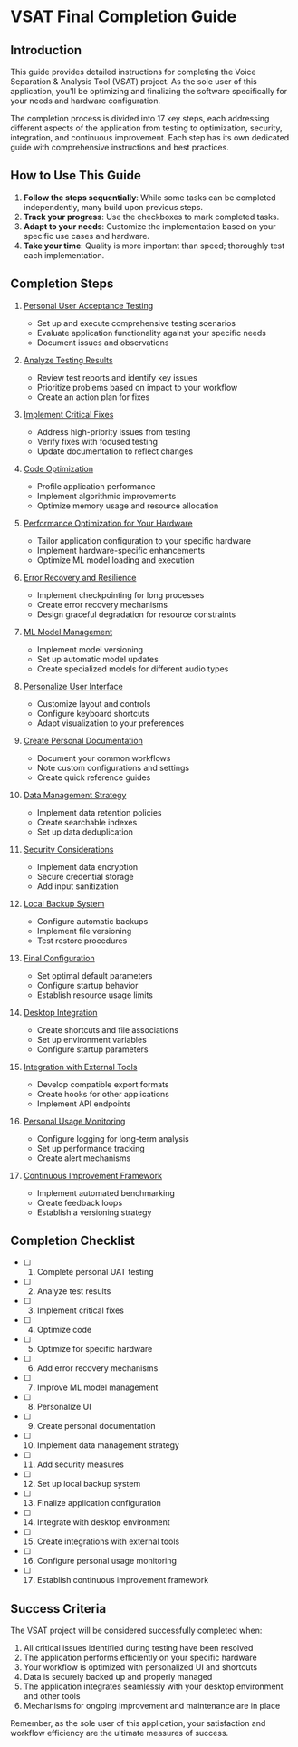 # VSAT Final Completion Guide

## Introduction

This guide provides detailed instructions for completing the Voice Separation & Analysis Tool (VSAT) project. As the sole user of this application, you'll be optimizing and finalizing the software specifically for your needs and hardware configuration. 

The completion process is divided into 17 key steps, each addressing different aspects of the application from testing to optimization, security, integration, and continuous improvement. Each step has its own dedicated guide with comprehensive instructions and best practices.

## How to Use This Guide

1. **Follow the steps sequentially**: While some tasks can be completed independently, many build upon previous steps.
2. **Track your progress**: Use the checkboxes to mark completed tasks.
3. **Adapt to your needs**: Customize the implementation based on your specific use cases and hardware.
4. **Take your time**: Quality is more important than speed; thoroughly test each implementation.

## Completion Steps

1. [Personal User Acceptance Testing](01_personal_user_acceptance_testing.md)
   - Set up and execute comprehensive testing scenarios
   - Evaluate application functionality against your specific needs
   - Document issues and observations

2. [Analyze Testing Results](02_analyze_testing_results.md)
   - Review test reports and identify key issues
   - Prioritize problems based on impact to your workflow
   - Create an action plan for fixes

3. [Implement Critical Fixes](03_implement_critical_fixes.md)
   - Address high-priority issues from testing
   - Verify fixes with focused testing
   - Update documentation to reflect changes

4. [Code Optimization](04_code_optimization.md)
   - Profile application performance
   - Implement algorithmic improvements
   - Optimize memory usage and resource allocation

5. [Performance Optimization for Your Hardware](05_performance_optimization.md)
   - Tailor application configuration to your specific hardware
   - Implement hardware-specific enhancements
   - Optimize ML model loading and execution

6. [Error Recovery and Resilience](06_error_recovery_resilience.md)
   - Implement checkpointing for long processes
   - Create error recovery mechanisms
   - Design graceful degradation for resource constraints

7. [ML Model Management](07_ml_model_management.md)
   - Implement model versioning
   - Set up automatic model updates
   - Create specialized models for different audio types

8. [Personalize User Interface](08_personalize_ui.md)
   - Customize layout and controls
   - Configure keyboard shortcuts
   - Adapt visualization to your preferences

9. [Create Personal Documentation](09_personal_documentation.md)
   - Document your common workflows
   - Note custom configurations and settings
   - Create quick reference guides

10. [Data Management Strategy](10_data_management_strategy.md)
    - Implement data retention policies
    - Create searchable indexes
    - Set up data deduplication

11. [Security Considerations](11_security_considerations.md)
    - Implement data encryption
    - Secure credential storage
    - Add input sanitization

12. [Local Backup System](12_local_backup_system.md)
    - Configure automatic backups
    - Implement file versioning
    - Test restore procedures

13. [Final Configuration](13_final_configuration.md)
    - Set optimal default parameters
    - Configure startup behavior
    - Establish resource usage limits

14. [Desktop Integration](14_desktop_integration.md)
    - Create shortcuts and file associations
    - Set up environment variables
    - Configure startup parameters

15. [Integration with External Tools](15_integration_external_tools.md)
    - Develop compatible export formats
    - Create hooks for other applications
    - Implement API endpoints

16. [Personal Usage Monitoring](16_personal_usage_monitoring.md)
    - Configure logging for long-term analysis
    - Set up performance tracking
    - Create alert mechanisms

17. [Continuous Improvement Framework](17_continuous_improvement.md)
    - Implement automated benchmarking
    - Create feedback loops
    - Establish a versioning strategy

## Completion Checklist

- [ ] 1. Complete personal UAT testing
- [ ] 2. Analyze test results 
- [ ] 3. Implement critical fixes
- [ ] 4. Optimize code
- [ ] 5. Optimize for specific hardware
- [ ] 6. Add error recovery mechanisms
- [ ] 7. Improve ML model management
- [ ] 8. Personalize UI
- [ ] 9. Create personal documentation
- [ ] 10. Implement data management strategy
- [ ] 11. Add security measures
- [ ] 12. Set up local backup system
- [ ] 13. Finalize application configuration
- [ ] 14. Integrate with desktop environment
- [ ] 15. Create integrations with external tools
- [ ] 16. Configure personal usage monitoring
- [ ] 17. Establish continuous improvement framework

## Success Criteria

The VSAT project will be considered successfully completed when:

1. All critical issues identified during testing have been resolved
2. The application performs efficiently on your specific hardware
3. Your workflow is optimized with personalized UI and shortcuts
4. Data is securely backed up and properly managed
5. The application integrates seamlessly with your desktop environment and other tools
6. Mechanisms for ongoing improvement and maintenance are in place

Remember, as the sole user of this application, your satisfaction and workflow efficiency are the ultimate measures of success.
